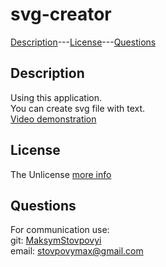 # svg-creator
[Description](#description)---[License](#license)---[Questions](#questions)

## Description
Using this application.\
You can create svg file with text.\
[Video demonstration](https://drive.google.com/file/d/1sTYHgEizVpk8GLrnCshG2674ywdMLKlH/view)

## License

The Unlicense [more info](https://choosealicense.com/licenses/)

## Questions

For communication use:\
git: [MaksymStovpovyi](https://github.com/MaksymStovpovyi/)\
email: stovpovymax@gmail.com